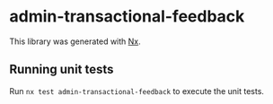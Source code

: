 # admin-transactional-feedback

This library was generated with [Nx](https://nx.dev).

## Running unit tests

Run `nx test admin-transactional-feedback` to execute the unit tests.
